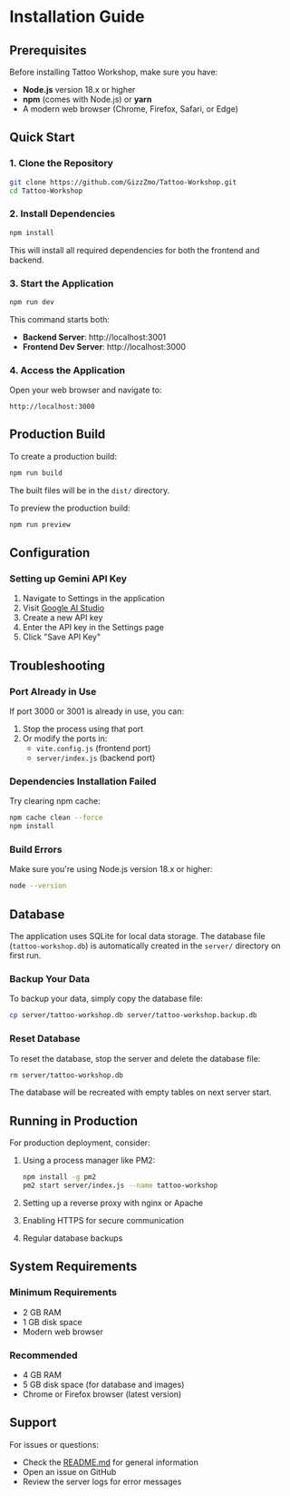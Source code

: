 # Installation Guide

## Prerequisites

Before installing Tattoo Workshop, make sure you have:

- **Node.js** version 18.x or higher
- **npm** (comes with Node.js) or **yarn**
- A modern web browser (Chrome, Firefox, Safari, or Edge)

## Quick Start

### 1. Clone the Repository

```bash
git clone https://github.com/GizzZmo/Tattoo-Workshop.git
cd Tattoo-Workshop
```

### 2. Install Dependencies

```bash
npm install
```

This will install all required dependencies for both the frontend and backend.

### 3. Start the Application

```bash
npm run dev
```

This command starts both:
- **Backend Server**: http://localhost:3001
- **Frontend Dev Server**: http://localhost:3000

### 4. Access the Application

Open your web browser and navigate to:
```
http://localhost:3000
```

## Production Build

To create a production build:

```bash
npm run build
```

The built files will be in the `dist/` directory.

To preview the production build:

```bash
npm run preview
```

## Configuration

### Setting up Gemini API Key

1. Navigate to Settings in the application
2. Visit [Google AI Studio](https://makersuite.google.com/app/apikey)
3. Create a new API key
4. Enter the API key in the Settings page
5. Click "Save API Key"

## Troubleshooting

### Port Already in Use

If port 3000 or 3001 is already in use, you can:

1. Stop the process using that port
2. Or modify the ports in:
   - `vite.config.js` (frontend port)
   - `server/index.js` (backend port)

### Dependencies Installation Failed

Try clearing npm cache:

```bash
npm cache clean --force
npm install
```

### Build Errors

Make sure you're using Node.js version 18.x or higher:

```bash
node --version
```

## Database

The application uses SQLite for local data storage. The database file (`tattoo-workshop.db`) is automatically created in the `server/` directory on first run.

### Backup Your Data

To backup your data, simply copy the database file:

```bash
cp server/tattoo-workshop.db server/tattoo-workshop.backup.db
```

### Reset Database

To reset the database, stop the server and delete the database file:

```bash
rm server/tattoo-workshop.db
```

The database will be recreated with empty tables on next server start.

## Running in Production

For production deployment, consider:

1. Using a process manager like PM2:
   ```bash
   npm install -g pm2
   pm2 start server/index.js --name tattoo-workshop
   ```

2. Setting up a reverse proxy with nginx or Apache

3. Enabling HTTPS for secure communication

4. Regular database backups

## System Requirements

### Minimum Requirements
- 2 GB RAM
- 1 GB disk space
- Modern web browser

### Recommended
- 4 GB RAM
- 5 GB disk space (for database and images)
- Chrome or Firefox browser (latest version)

## Support

For issues or questions:
- Check the [README.md](README.md) for general information
- Open an issue on GitHub
- Review the server logs for error messages
